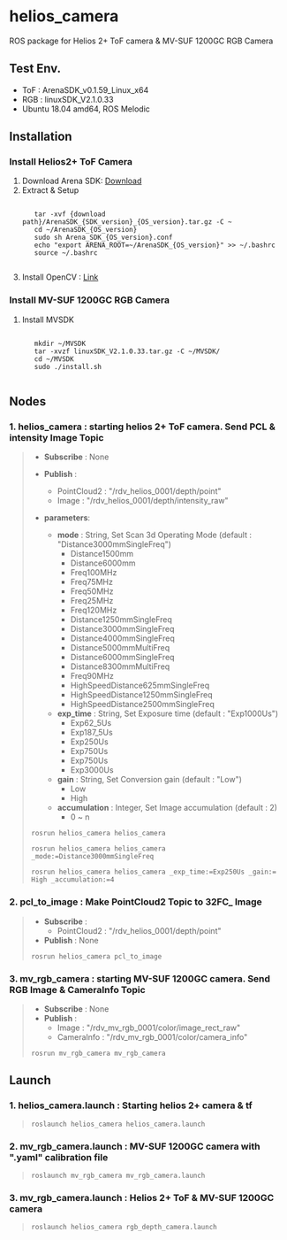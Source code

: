 # helios_camera
ROS package for Helios 2+ ToF camera & MV-SUF 1200GC RGB Camera

## Test Env.
- ToF : ArenaSDK_v0.1.59_Linux_x64
- RGB : linuxSDK_V2.1.0.33
- Ubuntu 18.04 amd64, ROS Melodic

## Installation
### Install Helios2+ ToF Camera
1. Download Arena SDK: [Download](https://thinklucid.com/downloads-hub/, "arena sdk")
2. Extract & Setup
    <pre><code>
      tar -xvf {download path}/ArenaSDK_{SDK_version}_{OS_version}.tar.gz -C ~
      cd ~/ArenaSDK_{OS_version}
      sudo sh Arena_SDK_{OS_version}.conf
      echo "export ARENA_ROOT=~/ArenaSDK_{OS_version}" >> ~/.bashrc
      source ~/.bashrc
    </pre></code>
3. Install OpenCV : [Link](https://support.thinklucid.com/using-opencv-with-arena-sdk-on-linux/, "install opencv")
### Install MV-SUF 1200GC RGB Camera
1. Install MVSDK
    <pre><code>
      mkdir ~/MVSDK
      tar -xvzf linuxSDK_V2.1.0.33.tar.gz -C ~/MVSDK/
      cd ~/MVSDK
      sudo ./install.sh
    </pre></code>

## Nodes
### 1. helios_camera : starting helios 2+ ToF camera. Send PCL & intensity Image Topic
  > * **Subscribe** : None
  > * **Publish** : 
  >   + PointCloud2 : "/rdv_helios_0001/depth/point"
  >   + Image : "/rdv_helios_0001/depth/intensity_raw"
  >   
  > * **parameters**:
  >   + **mode** : String, Set Scan 3d Operating Mode (default : "Distance3000mmSingleFreq")
  >     - Distance1500mm
  >     - Distance6000mm
  >     - Freq100MHz
  >     - Freq75MHz
  >     - Freq50MHz
  >     - Freq25MHz
  >     - Freq120MHz
  >     - Distance1250mmSingleFreq
  >     - Distance3000mmSingleFreq
  >     - Distance4000mmSingleFreq
  >     - Distance5000mmMultiFreq
  >     - Distance6000mmSingleFreq
  >     - Distance8300mmMultiFreq
  >     - Freq90MHz
  >     - HighSpeedDistance625mmSingleFreq
  >     - HighSpeedDistance1250mmSingleFreq
  >     - HighSpeedDistance2500mmSingleFreq
  >   + **exp_time** : String, Set Exposure time (default : "Exp1000Us")
  >     - Exp62_5Us
  >     - Exp187_5Us
  >     - Exp250Us
  >     - Exp750Us
  >     - Exp750Us
  >     - Exp3000Us
  >   + **gain** : String, Set Conversion gain (default : "Low")
  >     - Low
  >     - High
  >   + **accumulation** : Integer, Set Image accumulation (default : 2)
  >     - 0 ~ n
  >
  > <pre><code>rosrun helios_camera helios_camera</code></pre>
  > <pre><code>rosrun helios_camera helios_camera _mode:=Distance3000mmSingleFreq</code></pre>
  > <pre><code>rosrun helios_camera helios_camera _exp_time:=Exp250Us _gain:= High _accumulation:=4</code></pre>

### 2. pcl_to_image : Make PointCloud2 Topic to 32FC_ Image
  > * **Subscribe** :
  >   + PointCloud2 : "/rdv_helios_0001/depth/point"
  > * **Publish** : None
  >
  > <pre><code>rosrun helios_camera pcl_to_image</code></pre>

### 3. mv_rgb_camera : starting MV-SUF 1200GC camera. Send RGB Image & CameraInfo Topic
  > * **Subscribe** : None
  > * **Publish** : 
  >   + Image : "/rdv_mv_rgb_0001/color/image_rect_raw"
  >   + CameraInfo : "/rdv_mv_rgb_0001/color/camera_info"
  >
  > <pre><code>rosrun mv_rgb_camera mv_rgb_camera</code></pre>


## Launch
### 1. helios_camera.launch : Starting helios 2+ camera & tf
  > <pre><code>roslaunch helios_camera helios_camera.launch</code></pre>
  
### 2. mv_rgb_camera.launch : MV-SUF 1200GC camera with ".yaml" calibration file
  > <pre><code>roslaunch mv_rgb_camera mv_rgb_camera.launch</code></pre>
  
### 3. mv_rgb_camera.launch : Helios 2+ ToF & MV-SUF 1200GC camera
  > <pre><code>roslaunch helios_camera rgb_depth_camera.launch</code></pre>
